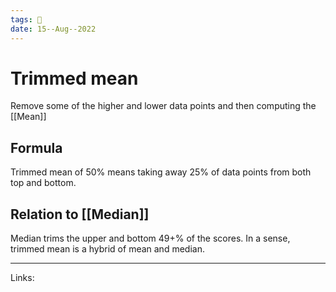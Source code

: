 ```yaml
---
tags: 🌱
date: 15--Aug--2022
---
```


# Trimmed mean

Remove some of the higher and lower data points and then computing the [[Mean]]

## Formula

Trimmed mean of 50% means taking away 25% of data points from both top and bottom.

## Relation to [[Median]]

Median trims the upper and bottom 49+% of the scores. In a sense, trimmed mean is a hybrid of mean and median.

---
Links: 